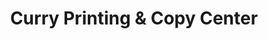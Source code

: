---
title: "Curry Printing & Copy Center"
url: /baltimore/curry-printing-und-copy-center/
shop: Kopieren
---